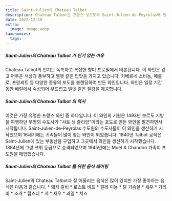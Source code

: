```yaml
---
title: Saint-Julien의 Chateau Talbot
description: Chateau Talbot은 프랑스 보르도의 Saint-Julien-de-Peyrolas에 있는 와인 에스테이트입니다.
date: 2022-12-30
extra:
  image: image.webp
taxonomies:
  tags:
---
```


##### Saint-Julien의 Chateau Talbot 가 인기 있는 이유

Chateau Talbot의 인기는 독특하고 복잡한 향미 프로필에서 비롯됩니다. 이 와인은 깊고 어두운 색상과 풍부하고 벨벳 같은 입맛을 가지고 있습니다. 카베르네 소비뇽, 메를로, 프랑셰트 등 다양한 종류의 포도를 블렌딩하여 만든 와인입니다. 와인은 일정 기간 동안 배럴에서 숙성되어 부드럽고 벨벳 같은 질감을 제공합니다.

##### Saint-Julien의 Chateau Talbot 의 역사

이것은 가장 유명한 프랑스 와인 중 하나입니다. 이 와인의 기원은 1493년 보르도 지방을 여행하던 무명의 수도사가 &quot;샤토 생 줄리앙&quot;이라는 포도로 만든 와인을 발견하면서 시작됩니다. Saint-Julien-de-Peyrolas 수도원의 수도사들이 이 와인을 생산하기 시작했으며 16세기에는 귀족들이 많이 찾는 와인이 되었습니다. 1840년 Talbot 공작은 Saint-Julien에 있는 부동산을 구입하고 그곳에서 와인을 생산하기 시작했습니다. 1884년에 그랑 크뤼 등급으로 승격되었으며 1945년에는 Moët &amp; Chandon 가족이 포도원을 매입했습니다.

##### Saint-Julien의 Chateau Talbot 를 위한 음식 페어링

Saint-Julien의 Chateau Talbot과 잘 어울리는 음식은 많이 있지만 가장 좋아하는 음식은 다음과 같습니다. * 돼지 갈비 * 로스트 비프 * 필레 미뇽 * 닭 가슴살 * 새우 * 가리비 * 조개 * 랍스터 * 게 * 새우 * 과일 * 치즈
